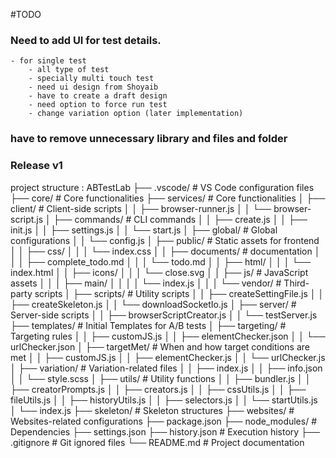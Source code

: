 #TODO

### Need to add UI for test details.
    - for single test
        - all type of test
        - specially multi touch test
        - need ui design from Shoyaib
        - have to create a draft design 
        - need option to force run test
        - change variation option (later implementation)


### have to remove unnecessary library and files and folder 

### Release v1


project structure : 
ABTestLab
├── .vscode/                         # VS Code configuration files
├── core/                            # Core functionalities
├── services/                            # Core functionalities
│   ├── client/                      # Client-side scripts
│   │   ├── browser-runner.js
│   │   └── browser-script.js
│   ├── commands/                    # CLI commands
│   │   ├── create.js
│   │   ├── init.js
│   │   ├── settings.js
│   │   └── start.js
│   ├── global/                       # Global configurations
│   │   └── config.js
│   ├── public/                       # Static assets for frontend
│   │   ├── css/
│   │   │   └── index.css
│   │   ├── documents/                # documentation
│   │   │   ├── complete_todo.md
│   │   │   └── todo.md
│   │   ├── html/
│   │   │   └── index.html
│   │   ├── icons/
│   │   │   └── close.svg
│   │   ├── js/                        # JavaScript assets
│   │   │   ├── main/
│   │   │   │   └── index.js
│   │   │   └── vendor/                 # Third-party scripts
│   ├── scripts/                        # Utility scripts
│   │   ├── createSettingFile.js
│   │   ├── createSkeleton.js
│   │   └── downloadSocketIo.js
│   ├── server/                         # Server-side scripts
│   │   ├── browserScriptCreator.js
│   │   └── testServer.js
├── templates/                         # Initial Templates for A/B tests
│   ├── targeting/                     # Targeting rules
│   │   ├── customJS.js
│   │   ├── elementChecker.json
│   │   └── urlChecker.json
│   ├── targetMet/                     # When and how target conditions are met
│   │   ├── customJS.js
│   │   ├── elementChecker.js
│   │   └── urlChecker.js
│   ├── variation/                      # Variation-related files
│   │   ├── index.js
│   │   ├── info.json
│   │   └── style.scss
│   ├── utils/                          # Utility functions
│   │   ├── bundler.js
│   │   ├── creatorPrompts.js
│   │   ├── creators.js
│   │   ├── cssUtils.js
│   │   ├── fileUtils.js
│   │   ├── historyUtils.js
│   │   ├── selectors.js
│   │   └── startUtils.js
│   └── index.js
├── skeleton/                          # Skeleton structures
├── websites/                          # Websites-related configurations
├── package.json
├── node_modules/                      # Dependencies
├── settings.json
├── history.json                        # Execution history
├── .gitignore                          # Git ignored files
└── README.md                           # Project documentation


